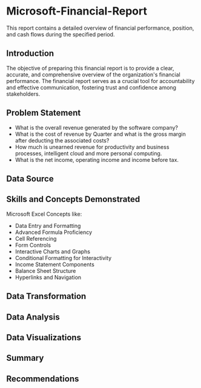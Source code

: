 # Microsoft-Financial-Report
This report contains a detailed overview of financial performance, position, and cash flows during the specified period.

## Introduction
The objective of preparing this financial report is to provide a clear, accurate, and comprehensive overview of the organization's financial performance. The financial report serves as a crucial tool for accountability and effective communication, fostering trust and confidence among stakeholders.

## Problem Statement
* What is the overall revenue generated by the software company?
* What is the cost of revenue by Quarter and what is the gross margin after deducting the associated costs?
* How much is unearned revenue for productivity and business processes, intelligent cloud and more personal computing.
* What is the net income, operating income and income before tax.

## Data Source

## Skills and Concepts Demonstrated
Microsoft Excel Concepts like:
* Data Entry and Formatting
* Advanced Formula Proficiency
* Cell Referencing
* Form Controls
* Interactive Charts and Graphs
* Conditional Formatting for Interactivity
* Income Statement Components
* Balance Sheet Structure
* Hyperlinks and Navigation


## Data Transformation

## Data Analysis

## Data Visualizations

## Summary

## Recommendations
